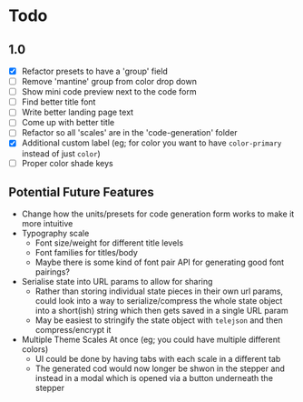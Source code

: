 # Todo

## 1.0

- [x] Refactor presets to have a 'group' field
- [ ] Remove 'mantine' group from color drop down
- [ ] Show mini code preview next to the code form
- [ ] Find better title font
- [ ] Write better landing page text
- [ ] Come up with better title
- [ ] Refactor so all 'scales' are in the 'code-generation' folder
- [x] Additional custom label (eg; for color you want to have `color-primary` instead of just `color`)
- [ ] Proper color shade keys

## Potential Future Features

- Change how the units/presets for code generation form works to make it more intuitive
- Typography scale
  - Font size/weight for different title levels
  - Font families for titles/body
  - Maybe there is some kind of font pair API for generating good font pairings?
- Serialise state into URL params to allow for sharing
  - Rather than storing individual state pieces in their own url params, could look into a way to serialize/compress the whole state object into a short(ish) string which then gets saved in a single URL param
  - May be easiest to stringify the state object with `telejson` and then compress/encrypt it
- Multiple Theme Scales At once (eg; you could have multiple different colors)
  - UI could be done by having tabs with each scale in a different tab
  - The generated cod would now longer be shwon in the stepper and instead in a modal which is opened via a button underneath the stepper

